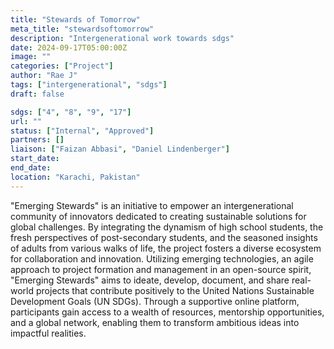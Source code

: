 ```yaml
---
title: "Stewards of Tomorrow"
meta_title: "stewardsoftomorrow"
description: "Intergenerational work towards sdgs"
date: 2024-09-17T05:00:00Z
image: ""
categories: ["Project"]
author: "Rae J"
tags: ["intergenerational", "sdgs"]
draft: false

sdgs: ["4", "8", "9", "17"]
url: ""
status: ["Internal", "Approved"]
partners: []
liaison: ["Faizan Abbasi", "Daniel Lindenberger"]
start_date:
end_date:
location: "Karachi, Pakistan"
---
```


"Emerging Stewards" is an initiative to empower an intergenerational community of innovators dedicated to creating sustainable solutions for global challenges. By integrating the dynamism of high school students, the fresh perspectives of post-secondary students, and the seasoned insights of adults from various walks of life, the project fosters a diverse ecosystem for collaboration and innovation. Utilizing emerging technologies, an agile approach to project formation and management in an open-source spirit, "Emerging Stewards" aims to ideate, develop, document, and share real-world projects that contribute positively to the United Nations Sustainable Development Goals (UN SDGs). Through a supportive online platform, participants gain access to a wealth of resources, mentorship opportunities, and a global network, enabling them to transform ambitious ideas into impactful realities.
